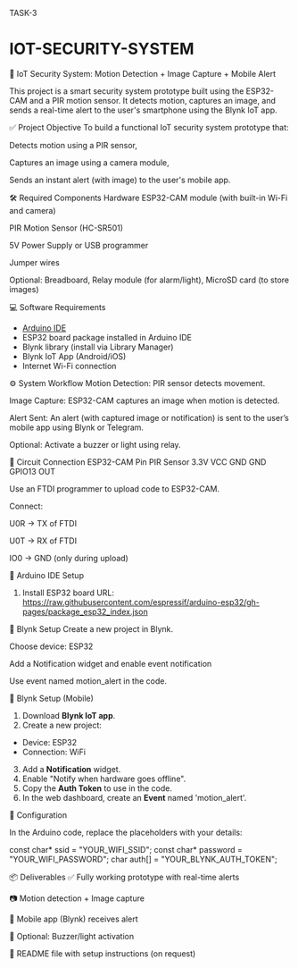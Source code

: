 TASK-3
# IOT-SECURITY-SYSTEM

🔐 IoT Security System: Motion Detection + Image Capture + Mobile Alert

This project is a smart security system prototype built using the ESP32-CAM and a PIR motion sensor. 
It detects motion, captures an image, and sends a real-time alert to the user's smartphone using the Blynk IoT app.


✅ Project Objective
To build a functional IoT security system prototype that:

Detects motion using a PIR sensor,

Captures an image using a camera module,

Sends an instant alert (with image) to the user's mobile app.

🛠️ Required Components
Hardware
ESP32-CAM module (with built-in Wi-Fi and camera)

PIR Motion Sensor (HC-SR501)

5V Power Supply or USB programmer

Jumper wires

Optional: Breadboard, Relay module (for alarm/light), MicroSD card (to store images)

 💻 Software Requirements

- [Arduino IDE](https://www.arduino.cc/en/software)
- ESP32 board package installed in Arduino IDE
- Blynk library (install via Library Manager)
- Blynk IoT App (Android/iOS)
- Internet Wi-Fi connection

⚙️ System Workflow
Motion Detection: PIR sensor detects movement.

Image Capture: ESP32-CAM captures an image when motion is detected.

Alert Sent: An alert (with captured image or notification) is sent to the user’s mobile app using Blynk or Telegram.

Optional: Activate a buzzer or light using relay.

🔌 Circuit Connection
ESP32-CAM Pin 	PIR Sensor
3.3V             VCC
GND	             GND
GPIO13	         OUT

Use an FTDI programmer to upload code to ESP32-CAM.

Connect:

U0R → TX of FTDI

U0T → RX of FTDI

IO0 → GND (only during upload)

🔧 Arduino IDE Setup

1. Install ESP32 board URL:
   https://raw.githubusercontent.com/espressif/arduino-esp32/gh-pages/package_esp32_index.json

📲 Blynk Setup
Create a new project in Blynk.

Choose device: ESP32

Add a Notification widget and enable event notification

Use event named motion_alert in the code.

📲 Blynk Setup (Mobile)

1. Download **Blynk IoT app**.
2. Create a new project:
- Device: ESP32
- Connection: WiFi
3. Add a **Notification** widget.
4. Enable "Notify when hardware goes offline".
5. Copy the **Auth Token** to use in the code.
6. In the web dashboard, create an **Event** named 'motion_alert'.

  🔑 Configuration

In the Arduino code, replace the placeholders with your details:

const char* ssid = "YOUR_WIFI_SSID";
const char* password = "YOUR_WIFI_PASSWORD";
char auth[] = "YOUR_BLYNK_AUTH_TOKEN";

📦 Deliverables
✅ Fully working prototype with real-time alerts

📷 Motion detection + Image capture

📱 Mobile app (Blynk) receives alert

🔔 Optional: Buzzer/light activation

📖 README file with setup instructions (on request)

